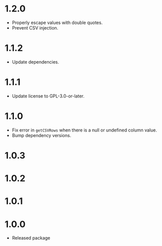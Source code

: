 # 1.2.0

- Properly escape values with double quotes.
- Prevent CSV injection.

# 1.1.2

- Update dependencies.

# 1.1.1

- Update license to GPL-3.0-or-later.

# 1.1.0

- Fix error in `getCSVRows` when there is a null or undefined column value.
- Bump dependency versions.

# 1.0.3

# 1.0.2

# 1.0.1

# 1.0.0

- Released package

